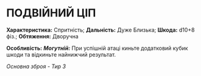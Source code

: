 ﻿# ПОДВІЙНИЙ ЦІП

**Характеристика:** Спритність; **Дальність:** Дуже Близька; **Шкода:** d10+8 фіз.; **Обтяження:** Дворучна

**Особливість:** ***Могутній:*** При успішній атаці киньте додатковий кубик шкоди та відкиньте найнижчий результат.

*Основна зброя - Тир 3*